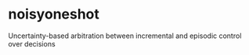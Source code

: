 # noisyoneshot
Uncertainty-based arbitration between incremental and episodic control over decisions
